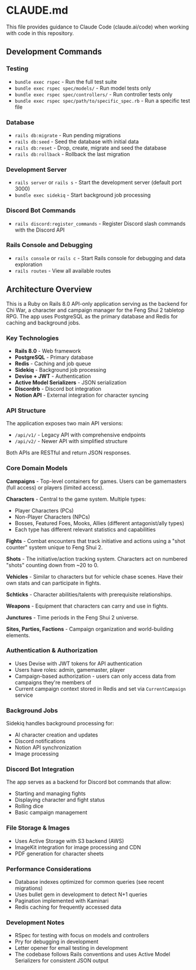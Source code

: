 # CLAUDE.md

This file provides guidance to Claude Code (claude.ai/code) when working with code in this repository.

## Development Commands

### Testing
- `bundle exec rspec` - Run the full test suite
- `bundle exec rspec spec/models/` - Run model tests only
- `bundle exec rspec spec/controllers/` - Run controller tests only
- `bundle exec rspec spec/path/to/specific_spec.rb` - Run a specific test file

### Database
- `rails db:migrate` - Run pending migrations
- `rails db:seed` - Seed the database with initial data
- `rails db:reset` - Drop, create, migrate and seed the database
- `rails db:rollback` - Rollback the last migration

### Development Server
- `rails server` or `rails s` - Start the development server (default port 3000)
- `bundle exec sidekiq` - Start background job processing

### Discord Bot Commands
- `rails discord:register_commands` - Register Discord slash commands with the Discord API

### Rails Console and Debugging
- `rails console` or `rails c` - Start Rails console for debugging and data exploration
- `rails routes` - View all available routes

## Architecture Overview

This is a Ruby on Rails 8.0 API-only application serving as the backend for Chi War, a character and campaign manager for the Feng Shui 2 tabletop RPG. The app uses PostgreSQL as the primary database and Redis for caching and background jobs.

### Key Technologies
- **Rails 8.0** - Web framework
- **PostgreSQL** - Primary database
- **Redis** - Caching and job queue
- **Sidekiq** - Background job processing
- **Devise + JWT** - Authentication
- **Active Model Serializers** - JSON serialization
- **Discordrb** - Discord bot integration
- **Notion API** - External integration for character syncing

### API Structure
The application exposes two main API versions:
- `/api/v1/` - Legacy API with comprehensive endpoints
- `/api/v2/` - Newer API with simplified structure

Both APIs are RESTful and return JSON responses.

### Core Domain Models

**Campaigns** - Top-level containers for games. Users can be gamemasters (full access) or players (limited access).

**Characters** - Central to the game system. Multiple types:
- Player Characters (PCs)
- Non-Player Characters (NPCs) 
- Bosses, Featured Foes, Mooks, Allies (different antagonist/ally types)
- Each type has different relevant statistics and capabilities

**Fights** - Combat encounters that track initiative and actions using a "shot counter" system unique to Feng Shui 2.

**Shots** - The initiative/action tracking system. Characters act on numbered "shots" counting down from ~20 to 0.

**Vehicles** - Similar to characters but for vehicle chase scenes. Have their own stats and can participate in fights.

**Schticks** - Character abilities/talents with prerequisite relationships.

**Weapons** - Equipment that characters can carry and use in fights.

**Junctures** - Time periods in the Feng Shui 2 universe.

**Sites, Parties, Factions** - Campaign organization and world-building elements.

### Authentication & Authorization
- Uses Devise with JWT tokens for API authentication
- Users have roles: admin, gamemaster, player
- Campaign-based authorization - users can only access data from campaigns they're members of
- Current campaign context stored in Redis and set via `CurrentCampaign` service

### Background Jobs
Sidekiq handles background processing for:
- AI character creation and updates
- Discord notifications
- Notion API synchronization
- Image processing

### Discord Bot Integration
The app serves as a backend for Discord bot commands that allow:
- Starting and managing fights
- Displaying character and fight status
- Rolling dice
- Basic campaign management

### File Storage & Images
- Uses Active Storage with S3 backend (AWS)
- ImageKit integration for image processing and CDN
- PDF generation for character sheets

### Performance Considerations
- Database indexes optimized for common queries (see recent migrations)
- Uses bullet gem in development to detect N+1 queries
- Pagination implemented with Kaminari
- Redis caching for frequently accessed data

### Development Notes
- RSpec for testing with focus on models and controllers
- Pry for debugging in development
- Letter opener for email testing in development
- The codebase follows Rails conventions and uses Active Model Serializers for consistent JSON output